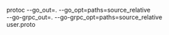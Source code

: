 protoc --go_out=. --go_opt=paths=source_relative \
    --go-grpc_out=. --go-grpc_opt=paths=source_relative \
    user.proto